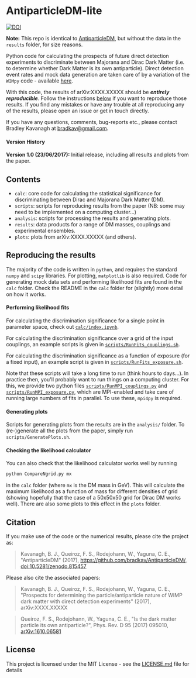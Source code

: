 # AntiparticleDM-lite

[![DOI](https://zenodo.org/badge/DOI/10.5281/zenodo.815457.svg)](https://doi.org/10.5281/zenodo.815457)

**Note:** This repo is identical to [AntiparticleDM](https://github.com/bradkav/AntiparticleDM), but without the data in the `results` folder, for size reasons.

Python code for calculating the prospects of future direct detection experiments to discriminate between Majorana and Dirac Dark Matter (i.e. to determine whether Dark Matter is its own antiparticle). Direct detection event rates and mock data generation are taken care of by a variation of the `WIMpy` code - available [here](https://github.com/bradkav/WIMpy/tree/Antiparticle).

With this code, the results of arXiv:XXXX.XXXXX should be ***entirely reproducible***. Follow the instructions [below](#repro) if you want to reproduce those results. If you find any mistakes or have any trouble at all reproducing any of the results, please open an issue or get in touch directly.

If you have any questions, comments, bug-reports etc., please contact Bradley Kavanagh at bradkav@gmail.com. 

#### Version History

**Version 1.0 (23/06/2017):** Initial release, including all results and plots from the paper.

## Contents

- `calc`: core code for calculating the statistical significance for discriminating between Dirac and Majorana Dark Matter (DM).
- `scripts`: scripts for reproducing results from the paper (NB: some may need to be implemented on a computing cluster...)
- `analysis`: scripts for processing the results and generating plots.
- `results`: data products for a range of DM masses, couplings and experimental ensembles.
- `plots`: plots from arXiv:XXXX.XXXXX (and others).

## Reproducing the results <a name="repro"></a>

The majority of the code is written in `python`, and requires the standard `numpy` and `scipy` libraries. For plotting, `matplotlib` is also required. Code for generating mock data sets and performing likelihood fits are found in the `calc` folder. Check the README in the `calc` folder for (slightly) more detail on how it works.

#### Performing likelihood fits

For calculating the discrimination significance for a single point in parameter space, check out [`calc/index.ipynb`](calc/index.ipynb).

For calculating the discrimination significance over a grid of the input couplings, an example scripts is given in  [`scripts/RunFits_couplings.sh`](scripts/RunFits_couplings.sh). 

For calculating the discrimination significance as a function of exposure (for a fixed input), an example script is given in [`scripts/RunFits_exposure.sh`](scripts/RunFits_exposure.sh).

Note that these scripts will take a long time to run (think hours to days...). In practice then, you'll probably want to run things on a computing cluster. For this, we provide two python files [`scripts/RunMPI_couplings.py`](scripts/RunMPI_couplings.py) and [`scripts/RunMPI_exposure.py`](scripts/RunMPI_exposure.py), which are MPI-enabled and take care of running large numbers of fits in parallel. To use these, `mpi4py` is required.

#### Generating plots

Scripts for generating plots from the results are in the `analysis/` folder. To (re-)generate all the plots from the paper, simply run `scripts/GeneratePlots.sh`.

#### Checking the likelihood calculator

You can also check that the likelihood calculator works well by running 

```python
python CompareNgrid.py mx
```

in the `calc` folder (where `mx` is the DM mass in GeV). This will calculate the maximum likelihood as a function of mass for different densities of grid (showing hopefully that the case of a 50x50x50 grid for Dirac DM works well). There are also some plots to this effect in the `plots` folder.

## Citation

If you make use of the code or the numerical results, please cite the project as:

> Kavanagh, B. J., Queiroz, F. S., Rodejohann, W., Yaguna, C. E., "AntiparticleDM" (2017), https://github.com/bradkav/AntiparticleDM/, [doi:10.5281/zenodo.815457](http://dx.doi.org/10.5281/zenodo.815457)

Please also cite the associated papers:

> Kavanagh, B. J., Queiroz, F. S., Rodejohann, W., Yaguna, C. E., "Prospects for determining the particle/antiparticle nature of WIMP dark matter with direct detection experiments" (2017), arXiv:XXXX.XXXXX

> Queiroz, F. S., Rodejohann, W., Yaguna, C. E., "Is the dark matter particle its own antiparticle?", Phys. Rev. D 95 (2017) 095010, [arXiv:1610.06581](https://arxiv.org/abs/arXiv:1610.06581)

## License

This project is licensed under the MIT License - see the [LICENSE.md](LICENSE.md) file for details
